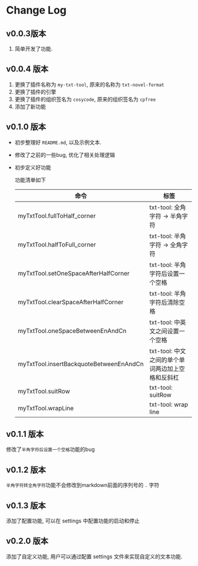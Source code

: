 # Change Log

## v0.0.3版本

1. 简单开发了功能.

## v0.0.4 版本

1. 更换了插件名称为 `my-txt-tool`, 原来的名称为 `txt-novel-format`
2. 更换了插件的引擎
3. 更换了插件的组织签名为 `cosycode`, 原来的组织签名为 `cpfree`
4. 添加了新功能

## v0.1.0 版本

- 初步整理好 `README.md`, 以及示例文本.
- 修改了之前的一些bug, 优化了相关处理逻辑
- 初步定义好功能

   功能清单如下

   | 命令                                    | 标签                                             |
   | --------------------------------------- | ------------------------------------------------ |
   | myTxtTool.fullToHalf_corner             | txt-tool: 全角字符 -> 半角字符                   |
   | myTxtTool.halfToFull_corner             | txt-tool: 半角字符 -> 全角字符                   |
   | myTxtTool.setOneSpaceAfterHalfCorner    | txt-tool: 半角字符后设置一个空格                 |
   | myTxtTool.clearSpaceAfterHalfCorner     | txt-tool: 半角字符后清除空格                     |
   | myTxtTool.oneSpaceBetweenEnAndCn        | txt-tool: 中英文之间设置一个空格                 |
   | myTxtTool.insertBackquoteBetweenEnAndCn | txt-tool: 中文之间的单个单词两边加上空格和反斜杠 |
   | myTxtTool.suitRow                       | txt-tool: suitRow                                |
   | myTxtTool.wrapLine                      | txt-tool: wrap line                              |

## v0.1.1 版本

修改了`半角字符后设置一个空格`功能的bug

## v0.1.2 版本

`半角字符转全角字符`功能不会修改到markdown前面的序列号的 `.` 字符

## v0.1.3 版本

添加了配置功能, 可以在 settings 中配置功能的启动和停止

## v0.2.0 版本

添加了自定义功能, 用户可以通过配置 settings 文件来实现自定义的文本功能.
